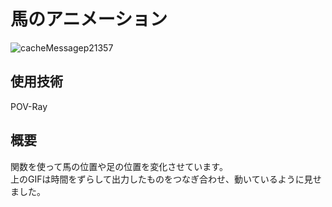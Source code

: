 # 馬のアニメーション
![cacheMessagep21357](https://user-images.githubusercontent.com/75403424/145717171-f1972924-a86f-4caf-b910-48be37a644ef.gif)

## 使用技術  
POV-Ray  

## 概要  
関数を使って馬の位置や足の位置を変化させています。  
上のGIFは時間をずらして出力したものをつなぎ合わせ、動いているように見せました。
